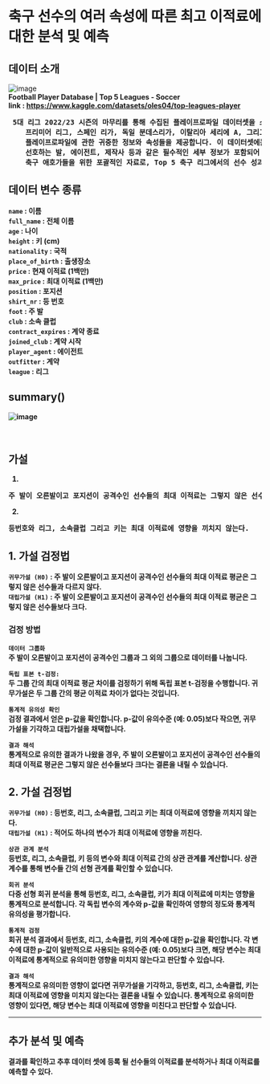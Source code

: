 # 축구 선수의 여러 속성에 따른 최고 이적료에 대한 분석 및 예측


## 데이터 소개
![image](https://github.com/seoseuo/Bigdata_project/assets/90320005/1a5c2794-ddeb-4dac-9abf-868b99274ff1)<br>
<b>Football Player Database | Top 5 Leagues - Soccer<b><br>
link : https://www.kaggle.com/datasets/oles04/top-leagues-player

  <pre> 5대 리그 2022/23 시즌의 마무리를 통해 수집된 플레이프로파일 데이터셋을 소개합니다. 본 데이터셋은 잉글리시
    프리미어 리그, 스페인 리가, 독일 분데스리가, 이탈리아 세리에 A, 그리고 프랑스 리그 1에서 경쟁 중인 선수들의
    플레이프로파일에 관한 귀중한 정보와 속성들을 제공합니다. 이 데이터셋에는 선수의 이름, 소속 구단, 포지션, 키,
    선호하는 발, 에이전트, 제작사 등과 같은 필수적인 세부 정보가 포함되어 있습니다. 이는 리서처, 분석가, 그리고 
    축구 애호가들을 위한 포괄적인 자료로, Top 5 축구 리그에서의 선수 성과를 탐험할 수 있게 해줍니다. </pre>


## 데이터 변수 종류

`name` : 이름 <br>
`full_name` : 전체 이름<br>
`age` : 나이 <br>
`height` : 키 (cm) <br>
`nationality` : 국적 <br>
`place_of_birth` : 출생장소 <br>
`price` : 현재 이적료 (1백만) <br>
`max_price` : 최대 이적료 (1백만) <br>
`position` : 포지션 <br>
`shirt_nr` : 등 번호 <br>
`foot` : 주 발 <br>
`club` : 소속 클럽 <br>
`contract_expires` : 계약 종료 <br>
`joined_club` : 계약 시작 <br>
`player_agent` : 에이전트 <br>
`outfitter` : 계약 <br>
`league` : 리그 <br>

## summary()
![image](https://github.com/seoseuo/Bigdata_project/assets/90320005/34d80ea1-3b7e-4ab2-9f9d-6759967930f3)

<br>

## 가설
1.
<pre>주 발이 오른발이고 포지션이 공격수인 선수들의 최대 이적료는 그렇지 않은 선수들보다 크다.</pre>


2.
<pre>등번호와 리그, 소속클럽 그리고 키는 최대 이적료에 영향을 끼치지 않는다.</pre>


## 1. 가설 검정법
`귀무가설 (H0)` : 주 발이 오른발이고 포지션이 공격수인 선수들의 최대 이적료 평균은 그렇지 않은 선수들과 다르지 않다. <br>
`대립가설 (H1)` : 주 발이 오른발이고 포지션이 공격수인 선수들의 최대 이적료 평균은 그렇지 않은 선수들보다 크다. <br>

### 검정 방법

`데이터 그룹화`<br>
주 발이 오른발이고 포지션이 공격수인 그룹과 그 외의 그룹으로 데이터를 나눕니다.

`독립 표본 t-검정:`<br>
두 그룹 간의 최대 이적료 평균 차이를 검정하기 위해 독립 표본 t-검정을 수행합니다.
귀무가설은 두 그룹 간의 평균 이적료 차이가 없다는 것입니다.

`통계적 유의성 확인`<br>
검정 결과에서 얻은 p-값을 확인합니다.
p-값이 유의수준 (예: 0.05)보다 작으면, 귀무가설을 기각하고 대립가설을 채택합니다.

`결과 해석`<br>
통계적으로 유의한 결과가 나왔을 경우, 주 발이 오른발이고 포지션이 공격수인 선수들의 최대 이적료 평균은 그렇지 않은 선수들보다 크다는 결론을 내릴 수 있습니다.

## 2. 가설 검정법
`귀무가설 (H0)` : 등번호, 리그, 소속클럽, 그리고 키는 최대 이적료에 영향을 끼치지 않는다.<br>
`대립가설 (H1)` : 적어도 하나의 변수가 최대 이적료에 영향을 끼친다.<br>

`상관 관계 분석` <br>
등번호, 리그, 소속클럽, 키 등의 변수와 최대 이적료 간의 상관 관계를 계산합니다.
상관 계수를 통해 변수들 간의 선형 관계를 확인할 수 있습니다.

`회귀 분석` <br>
다중 선형 회귀 분석을 통해 등번호, 리그, 소속클럽, 키가 최대 이적료에 미치는 영향을 통계적으로 분석합니다.
각 독립 변수의 계수와 p-값을 확인하여 영향의 정도와 통계적 유의성을 평가합니다.

`통계적 검정` <br>
회귀 분석 결과에서 등번호, 리그, 소속클럽, 키의 계수에 대한 p-값을 확인합니다.
각 변수에 대한 p-값이 일반적으로 사용되는 유의수준 (예: 0.05)보다 크면, 해당 변수는 최대 이적료에 통계적으로 유의미한 영향을 미치지 않는다고 판단할 수 있습니다.

`결과 해석` <br>
통계적으로 유의미한 영향이 없다면 귀무가설을 기각하고, 등번호, 리그, 소속클럽, 키는 최대 이적료에 영향을 미치지 않는다는 결론을 내릴 수 있습니다.
통계적으로 유의미한 영향이 있다면, 해당 변수는 최대 이적료에 영향을 미친다고 판단할 수 있습니다.

<hr>

## 추가 분석 및 예측
  결과를 확인하고 추후 데이터 셋에 등록 될 선수들의 이적료를 분석하거나 최대 이적료를 예측할 수 있다.

